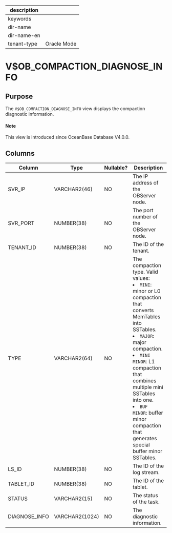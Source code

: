 |description||
|---|---|
|keywords||
|dir-name||
|dir-name-en||
|tenant-type|Oracle Mode|

# V$OB_COMPACTION_DIAGNOSE_INFO

## Purpose

The `V$OB_COMPACTION_DIAGNOSE_INFO` view displays the compaction diagnostic information.

<main id="notice" type='explain'>
  <h4>Note</h4>
  <p>This view is introduced since OceanBase Database V4.0.0. </p>
</main>

## Columns

| Column | Type | Nullable? | Description |
|---------------|--------------|------------|-------------|
| SVR_IP | VARCHAR2(46) | NO | The IP address of the OBServer node. |
| SVR_PORT | NUMBER(38) | NO | The port number of the OBServer node. |
| TENANT_ID | NUMBER(38) | NO | The ID of the tenant. |
| TYPE | VARCHAR2(64) | NO | The compaction type. Valid values: <li> `MINI`: minor or L0 compaction that converts MemTables into SSTables.   <li> `MAJOR`: major compaction.   <li> `MINI MINOR`: L1 compaction that combines multiple mini SSTables into one.   <li> `BUF MINOR`: buffer minor compaction that generates special buffer minor SSTables. |
| LS_ID | NUMBER(38) | NO | The ID of the log stream. |
| TABLET_ID | NUMBER(38) | NO | The ID of the tablet. |
| STATUS | VARCHAR2(15) | NO | The status of the task. |
| DIAGNOSE_INFO | VARCHAR2(1024) | NO | The diagnostic information. |
